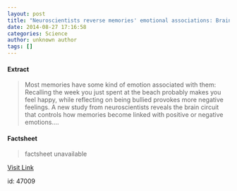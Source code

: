 ```yaml
---
layout: post
title: "Neuroscientists reverse memories' emotional associations: Brain circuit that links feelings to memories manipulated"
date: 2014-08-27 17:16:58
categories: Science
author: unknown author
tags: []
---
```



#### Extract
>Most memories have some kind of emotion associated with them: Recalling the week you just spent at the beach probably makes you feel happy, while reflecting on being bullied provokes more negative feelings. A new study from neuroscientists reveals the brain circuit that controls how memories become linked with positive or negative emotions....

#### Factsheet
>factsheet unavailable

[Visit Link](http://feeds.sciencedaily.com/~r/sciencedaily/~3/Wf3wPHgU4S0/140827131658.htm)

id:   47009
